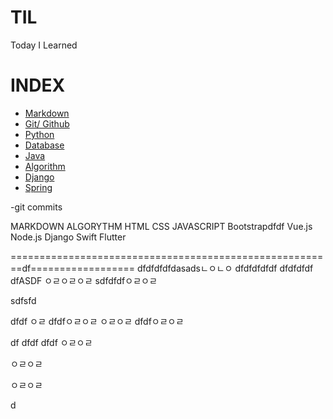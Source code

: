 # TIL

Today I Learned

# INDEX
- [Markdown](https://github.com/HOONY-LEE/TIL/blob/master/Markdown/Markdown.md)
- [Git/ Github](https://github.com/HOONY-LEE/TIL/blob/master/Git/Git.md)
- [Python](https://github.com/HOONY-LEE/TIL/blob/master/Python)
- [Database](https://github.com/HOONY-LEE/TIL/blob/master/Database)
- [Java](https://github.com/HOONY-LEE/TIL/blob/master/Java)
- [Algorithm](https://github.com/HOONY-LEE/TIL/blob/master/Algorithm)
- [Django](https://github.com/HOONY-LEE/TIL/blob/master/Django)
- [Spring](https://github.com/HOONY-LEE/TIL/blob/master/Spring)

-git commits


MARKDOWN
ALGORYTHM
HTML
CSS
JAVASCRIPT
Bootstrapdfdf
Vue.js
Node.js
Django
Swift
Flutter

========================================================df==================
dfdfdfdfdasadsㄴㅇㄴㅇ
dfdfdfdfdf
dfdfdfdf
dfASDF
ㅇㄹㅇㄹㅇㄹ
sdfdfdfㅇㄹㅇㄹ

sdfsfd

dfdf
ㅇㄹ
dfdfㅇㄹㅇㄹ
ㅇㄹㅇㄹ
dfdfㅇㄹㅇㄹ

df
dfdf
dfdf
ㅇㄹㅇㄹ



ㅇㄹㅇㄹ












ㅇㄹㅇㄹ

d
